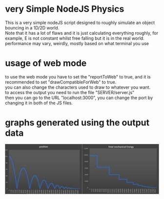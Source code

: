 # very Simple NodeJS Physics
This is a very simple nodeJS script designed to roughly simulate an object bouncing in a 1D/2D world.
<br/> Note that it has a lot of flaws and it is just calculating everything roughly, for example, E is not constant whilst free falling but it is in the real world.
<br/> performance may vary, weirdly, mostly based on what terminal you use
# usage of web mode
to use the web mode you have to set the "reportToWeb" to true, and it is recommended to set "drawCompatibleForWeb" to true.<br/>
you can also change the characters used to draw to whatever you want.<br/>
to access the output you need to run the file "SERVER/server.js"<br/>
then you can go to the URL "localhost:3000", you can change the port by changing it in both of the JS files.
# graphs generated using the output data
<img src="screenshot1.png" alt="Screenshot">
